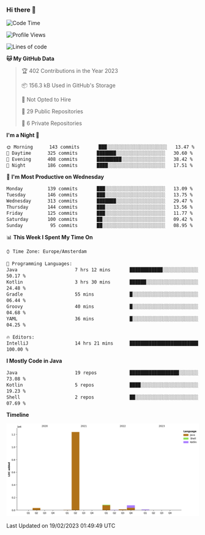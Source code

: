 ### Hi there 👋


<!--START_SECTION:waka-->
![Code Time](http://img.shields.io/badge/Code%20Time-3%2C020%20hrs%2024%20mins-blue)

![Profile Views](http://img.shields.io/badge/Profile%20Views-1-blue)

![Lines of code](https://img.shields.io/badge/From%20Hello%20World%20I%27ve%20Written-1%20Million%20lines%20of%20code-blue)

**🐱 My GitHub Data** 

> 🏆 402 Contributions in the Year 2023
 > 
> 📦 156.3 kB Used in GitHub's Storage 
 > 
> 🚫 Not Opted to Hire
 > 
> 📜 29 Public Repositories 
 > 
> 🔑 6 Private Repositories  
 > 
**I'm a Night 🦉** 

```text
🌞 Morning      143 commits       ███░░░░░░░░░░░░░░░░░░░░░░   13.47 % 
🌆 Daytime      325 commits       ███████░░░░░░░░░░░░░░░░░░   30.60 % 
🌃 Evening      408 commits       █████████░░░░░░░░░░░░░░░░   38.42 % 
🌙 Night        186 commits       ████░░░░░░░░░░░░░░░░░░░░░   17.51 % 

```
📅 **I'm Most Productive on Wednesday** 

```text
Monday         139 commits       ███░░░░░░░░░░░░░░░░░░░░░░   13.09 % 
Tuesday        146 commits       ███░░░░░░░░░░░░░░░░░░░░░░   13.75 % 
Wednesday      313 commits       ███████░░░░░░░░░░░░░░░░░░   29.47 % 
Thursday       144 commits       ███░░░░░░░░░░░░░░░░░░░░░░   13.56 % 
Friday         125 commits       ███░░░░░░░░░░░░░░░░░░░░░░   11.77 % 
Saturday       100 commits       ██░░░░░░░░░░░░░░░░░░░░░░░   09.42 % 
Sunday          95 commits       ██░░░░░░░░░░░░░░░░░░░░░░░   08.95 % 

```


📊 **This Week I Spent My Time On** 

```text
⌚︎ Time Zone: Europe/Amsterdam

💬 Programming Languages: 
Java                     7 hrs 12 mins       ████████████░░░░░░░░░░░░░   50.17 % 
Kotlin                   3 hrs 30 mins       ██████░░░░░░░░░░░░░░░░░░░   24.48 % 
Gradle                   55 mins             █░░░░░░░░░░░░░░░░░░░░░░░░   06.44 % 
Groovy                   40 mins             █░░░░░░░░░░░░░░░░░░░░░░░░   04.68 % 
YAML                     36 mins             █░░░░░░░░░░░░░░░░░░░░░░░░   04.25 % 

🔥 Editors: 
IntelliJ                 14 hrs 21 mins      █████████████████████████   100.00 % 

```

**I Mostly Code in Java** 

```text
Java                     19 repos            ██████████████████░░░░░░░   73.08 % 
Kotlin                   5 repos             ████░░░░░░░░░░░░░░░░░░░░░   19.23 % 
Shell                    2 repos             ██░░░░░░░░░░░░░░░░░░░░░░░   07.69 % 

```


**Timeline**

![Chart not found](https://raw.githubusercontent.com/powercasgamer/powercasgamer/master/charts/bar_graph.png) 


 Last Updated on 19/02/2023 01:49:49 UTC
<!--END_SECTION:waka-->
